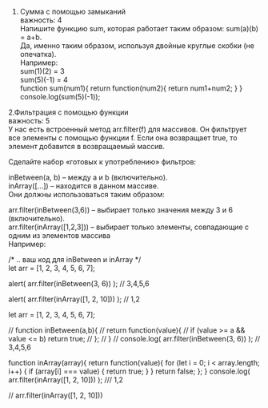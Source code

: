 1. Сумма с помощью замыканий  
важность: 4  
Напишите функцию sum, которая работает таким образом: sum(a)(b) = a+b.  
Да, именно таким образом, используя двойные круглые скобки (не опечатка).  
Например:  
sum(1)(2) = 3  
sum(5)(-1) = 4  
 function sum(num1){
  return function(num2){
    return num1+num2;
  }
}
console.log(sum(5)(-1));

2.Фильтрация с помощью функции  
важность: 5  
У нас есть встроенный метод arr.filter(f) для массивов. Он фильтрует все элементы с помощью функции f. Если она возвращает true, то элемент добавится в возвращаемый массив.  
  
Сделайте набор «готовых к употреблению» фильтров:  
  
inBetween(a, b) – между a и b (включительно).  
inArray([...]) – находится в данном массиве.  
Они должны использоваться таким образом:  

arr.filter(inBetween(3,6)) – выбирает только значения между 3 и 6 (включительно).  
arr.filter(inArray([1,2,3])) – выбирает только элементы, совпадающие с одним из элементов массива  
Например:
  
/* .. ваш код для inBetween и inArray */  
let arr = [1, 2, 3, 4, 5, 6, 7];  

alert( arr.filter(inBetween(3, 6)) ); // 3,4,5,6  

alert( arr.filter(inArray([1, 2, 10])) ); // 1,2  

let arr = [1, 2, 3, 4, 5, 6, 7];  

// function inBetween(a,b){
// return function(value){
//   if (value >= a && value <= b) return true;
// };
// }
// console.log( arr.filter(inBetween(3, 6)) ); // 3,4,5,6

function inArray(array){
  return function(value){
    for (let i = 0; i < array.length; i++) {
      if (array[i] === value) {
          return true;
      }
  }
  return false;
  };
}
console.log( arr.filter(inArray([1, 2, 10])) ); /// 1,2  

// arr.filter(inArray([1, 2, 10]))


